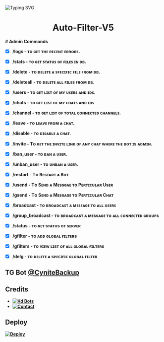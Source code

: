 ![Typing SVG](https://readme-typing-svg.herokuapp.com/?lines=MOVIE+SEARCH+BOT+!;CREATED+BY+TECHNICAL+CYNITE!;A+ADVANCE+BOT+WITH+COOL+FEATURES!)
</p>

</p>
<h1 align="center">
  <b>Auto-Filter-V5</b>
</h1>

<b># Admin Commands
- [x] /logs - ᴛᴏ ɢᴇᴛ ᴛʜᴇ ʀᴇᴄᴇɴᴛ ᴇʀʀᴏʀꜱ.

- [x] /stats - ᴛᴏ ɢᴇᴛ ꜱᴛᴀᴛᴜꜱ ᴏꜰ ꜰɪʟᴇꜱ ɪɴ ᴅʙ.

- [x] /delete - ᴛᴏ ᴅᴇʟᴇᴛᴇ ᴀ ꜱᴘᴇᴄɪꜰɪᴄ ꜰɪʟᴇ ꜰʀᴏᴍ ᴅʙ.

- [x] /deleteall - ᴛᴏ ᴅᴇʟᴇᴛᴇ ᴀʟʟ ꜰɪʟᴇs ꜰʀᴏᴍ ᴅʙ.

- [x] /users - ᴛᴏ ɢᴇᴛ ʟɪꜱᴛ ᴏꜰ ᴍʏ ᴜꜱᴇʀꜱ ᴀɴᴅ ɪᴅꜱ.

- [x] /chats - ᴛᴏ ɢᴇᴛ ʟɪꜱᴛ ᴏꜰ ᴍʏ ᴄʜᴀᴛꜱ ᴀɴᴅ ɪᴅꜱ

- [x] /channel - ᴛᴏ ɢᴇᴛ ʟɪꜱᴛ ᴏꜰ ᴛᴏᴛᴀʟ ᴄᴏɴɴᴇᴄᴛᴇᴅ ᴄʜᴀɴɴᴇʟꜱ.

- [x] /leave  - ᴛᴏ ʟᴇᴀᴠᴇ ꜰʀᴏᴍ ᴀ ᴄʜᴀᴛ.

- [x] /disable  -  ᴛᴏ ᴅɪꜱᴀʙʟᴇ ᴀ ᴄʜᴀᴛ.

- [x] /invite - Tᴏ ɢᴇᴛ ᴛʜᴇ ɪɴᴠɪᴛᴇ ʟɪɴᴋ ᴏғ ᴀɴʏ ᴄʜᴀᴛ ᴡʜᴇʀᴇ ᴛʜᴇ ʙᴏᴛ ɪs ᴀᴅᴍɪɴ.

- [x] /ban_user  - ᴛᴏ ʙᴀɴ ᴀ ᴜꜱᴇʀ.

- [x] /unban_user  - ᴛᴏ ᴜɴʙᴀɴ ᴀ ᴜꜱᴇʀ.

- [x] /restart - Tᴏ Rᴇsᴛᴀʀᴛ ᴀ Bᴏᴛ

- [x] /usend - Tᴏ Sᴇɴᴅ ᴀ Mᴇssɢᴀᴇ ᴛᴏ Pᴇʀᴛɪᴄᴜʟᴀʀ Usᴇʀ

- [x] /gsend - Tᴏ Sᴇɴᴅ ᴀ Mᴇssᴀɢᴇ ᴛᴏ Pᴇʀᴛɪᴄᴜʟᴀʀ Cʜᴀᴛ

- [x] /broadcast - ᴛᴏ ʙʀᴏᴀᴅᴄᴀꜱᴛ ᴀ ᴍᴇꜱꜱᴀɢᴇ ᴛᴏ ᴀʟʟ ᴜꜱᴇʀꜱ

- [x] /group_broadcast - ᴛᴏ ʙʀᴏᴀᴅᴄᴀsᴛ ᴀ ᴍᴇssᴀɢᴇ ᴛᴏ ᴀʟʟ ᴄᴏɴɴᴇᴄᴛᴇᴅ ɢʀᴏᴜᴘs

- [x] /status - ᴛᴏ ɢᴇᴛ sᴛᴀᴛᴜs ᴏғ sᴇʀᴠᴇʀ

- [x] /gfilter - ᴛᴏ ᴀᴅᴅ ɢʟᴏʙᴀʟ ғɪʟᴛᴇʀs

- [x] /gfilters - ᴛᴏ ᴠɪᴇᴡ ʟɪsᴛ ᴏғ ᴀʟʟ ɢʟᴏʙᴀʟ ғɪʟᴛᴇʀs

- [x] /delg - ᴛᴏ ᴅᴇʟᴇᴛᴇ ᴀ sᴘᴇᴄɪғɪᴄ ɢʟᴏʙᴀʟ ғɪʟᴛᴇʀ

## TG Bot [@CyniteBackup](t.me/CyniteBackup)

## Credits 

* [![Kd Bots](https://img.shields.io/static/v1?label=KDBotz&message=Telegram&color=critical)](https://t.me/KD_Botz)
* [![Contact](https://img.shields.io/static/v1?label=Contact&message=On+Telegram&color=critical)](https://t.me/Cynitesupport)

## Deploy 

[![Deploy](https://www.herokucdn.com/deploy/button.svg)](https://heroku.com/deploy?template=https://github.com/pawanjaatpk/Auto-Filter-V5)
